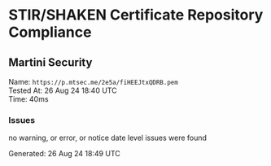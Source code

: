 # STIR/SHAKEN Certificate Repository Compliance

## Martini Security

Name: `https://p.mtsec.me/2e5a/fiHEEJtxQDRB.pem`\
Tested At: 26 Aug 24 18:40 UTC\
Time: 40ms

### Issues

no warning, or error, or notice date level issues were found

Generated: 26 Aug 24 18:49 UTC